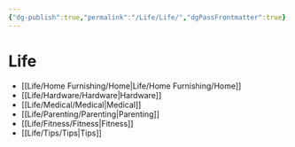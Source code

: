 ```yaml
---
{"dg-publish":true,"permalink":"/Life/Life/","dgPassFrontmatter":true}
---
```


# Life
- [[Life/Home Furnishing/Home\|Life/Home Furnishing/Home]]
- [[Life/Hardware/Hardware\|Hardware]]
- [[Life/Medical/Medical\|Medical]]
- [[Life/Parenting/Parenting\|Parenting]]
- [[Life/Fitness/Fitness\|Fitness]]
- [[Life/Tips/Tips\|Tips]]